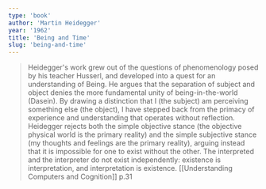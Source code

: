 ```yaml
---
type: 'book'
author: 'Martin Heidegger'
year: '1962'
title: 'Being and Time'
slug: 'being-and-time'
---
```


> Heidegger's work grew out of the questions of phenomenology posed by his teacher Husserl, and developed into a quest for an understanding of Being. He argues that the separation of subject and object denies the more fundamental unity of being-in-the-world (Dasein). By drawing a distinction that I (the subject) am perceiving something else (the object), I have stepped back from the primacy of experience and understanding that operates without reflection. Heidegger rejects both the simple objective stance (the objective physical world is the primary reality) and the simple subjective stance (my thoughts and feelings are the primary reality), arguing instead that it is impossible for one to exist without the other. The interpreted and the interpreter do not exist independently: existence is interpretation, and interpretation is existence.
> 	[[Understanding Computers and Cognition]] p.31